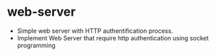 # web-server

- Simple web server with HTTP authentification process.
- Implement Web Server that require http authentication using socket programming
